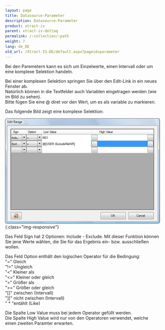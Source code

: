 ```yaml
---
layout: page
title: Datasource-Parameter
description: Datasource-Parameter
product: xtract-is
parent: xtract-is-deltaq
permalink: /:collection/:path
weight: 7
lang: de_DE
old_url: /Xtract-IS-DE/default.aspx?pageid=parameter
---
```


Bei den Paremetern kann es sich um Einzelwerte, einen Intervall oder um eine komplexe Selektion handeln. 

Bei einer komplexen Selektion springen Sie über den Edit-Link in ein neues Fenster ab. <br>
Natürlich können in die Textfelder auch Variablen eingetragen werden (wie im Bild zu sehen).<br>
Bitte fügen Sie eine @ diret vor den Wert, um es als variable zu markieren.

Das folgende Bild zeigt eine komplexe Selektion:

![Parameters-2](/img/content/Parameters-2.png){:class="img-responsive"}

Das Feld Sign hat 2 Optionen: Include - Exclude. Mit dieser Funktion können Sie jene Werte wählen, die Sie für das Ergebnis ein- bzw. ausschließen wollen. 

Das Feld Option enthält den logischen Operator für die Bedingung: <br>
"="  Gleich<br>
"!=" Ungleich<br>
"<" Kleiner als<br>
"<=" Kleiner oder gleich<br>
">" Größer als <br>
">=" Größer oder gleich <br>
"[]" zwischen (Intervall)<br>
"][" nicht zwischen (Intervall)<br>
" * "entählt (Like)

Die Spalte Low Value muss bei jedem Operator gefüllt werden.<br>
Die Spalte High Value wird nur von den Operatoren verwendet, welche einen zweiten Paramter erwarten. 